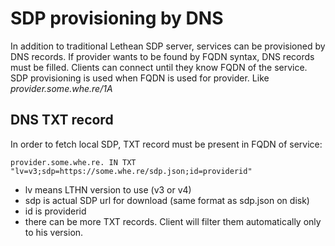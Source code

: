 # SDP provisioning by DNS

In addition to traditional Lethean SDP server, services can be provisioned by DNS records.
If provider wants to be found by FQDN syntax, DNS records must be filled. Clients can connect until they know FQDN of the service.
SDP provisioning is used when FQDN is used for provider. Like *provider.some.whe.re/1A*

## DNS TXT record

In order to fetch local SDP, TXT record must be present in FQDN of service:

```
provider.some.whe.re. IN TXT "lv=v3;sdp=https://some.whe.re/sdp.json;id=providerid"
```

 * lv means LTHN version to use (v3 or v4)
 * sdp is actual SDP url for download (same format as sdp.json on disk)
 * id is providerid
 * there can be more TXT records. Client will filter them automatically only to his version.


